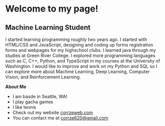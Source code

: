 Welcome to my page!
========================

Machine Learning Student
-------------

I started learning programming roughly two years ago. I started with HTML/CSS and JavaScript, designing and coding up forms registration forms and webpages for my highschool clubs. I learned java through my studies at Green River College. I explored more programming languages such as C, C++, Python, and TypeScript in my courses at the University of Washington. I would like to improve and work on my Python and SQL so I can explore more about Machine Learning, Deep Learning, Computer Vision, and Reinforcement Learning.

**About Me**
*  I am basde in Seattle, WA!
*  I play gacha games
*  I like tennis
*  Check out my website [corrzeweb.com](href="https://corrzeweb.com/")
*  You can contact me at [corrze620@gmail.com](mailto:corrze620@gmail.com)
